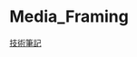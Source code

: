 # Media_Framing

[技術筆記](https://vanilla-arthropod-b43.notion.site/BERT-8e60453f277243779a3b5722460a491e)
